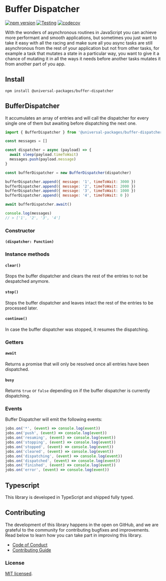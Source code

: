 # Buffer Dispatcher

[![npm version](https://badge.fury.io/js/@universal-packages%2Fbuffer-dispatcher.svg)](https://www.npmjs.com/package/@universal-packages/buffer-dispatcher)
[![Testing](https://github.com/universal-packages/universal-buffer-dispatcher/actions/workflows/testing.yml/badge.svg)](https://github.com/universal-packages/universal-buffer-dispatcher/actions/workflows/testing.yml)
[![codecov](https://codecov.io/gh/universal-packages/universal-buffer-dispatcher/branch/main/graph/badge.svg?token=CXPJSN8IGL)](https://codecov.io/gh/universal-packages/universal-buffer-dispatcher)

With the wonders of asynchronous routines in JavaScript you can achieve more performant and smooth applications, but sometimes you just want to take it easy with all the racing and make sure all you async tasks are still asynchronous from the rest of your application but not from other tasks, for example a task that mutates a state in a particular way, you want to give it a chance of mutating it in all the ways it needs before another tasks mutates it from another part of you app.

## Install

```shell
npm install @universal-packages/buffer-dispatcher
```

## BufferDispatcher

It accumulates an array of entries and will call the dispatcher for every single one of them but awaiting before dispatching the next one.

```js
import { BufferDispatcher } from '@universal-packages/buffer-dispatcher'

const messages = []

const dispatcher = async (payload) => {
  await sleep(payload.timeToWait)
  messages.push(payload.message)
}

const bufferDispatcher = new BufferDispatcher(dispatcher)

bufferDispatcher.append({ message: '1', timeToWait: 3000 })
bufferDispatcher.append({ message: '2', timeToWait: 2000 })
bufferDispatcher.append({ message: '3', timeToWait: 1000 })
bufferDispatcher.append({ message: '4', timeToWait: 0 })

await bufferDispatcher.await()

console.log(messages)
// > ['1', '2', '3', '4']
```

### Constructor

#### **`(dispatcher: Function)`**

### Instance methods

#### **`clear()`**

Stops the buffer dispatcher and clears the rest of the entries to not be despatched anymore.

#### **`stop()`**

Stops the buffer dispatcher and leaves intact the rest of the entries to be processed later.

#### **`continue()`**

In case the buffer dispatcher was stopped, it resumes the dispatching.

### Getters

#### **`await`**

Returns a promise that will only be resolved once all entries have been dispatched.

#### **`busy`**

Returns `true` or `false` depending on if the buffer dispatcher is currently dispatching.

### Events

Buffer Dispatcher will emit the following events:

```js
jobs.on('*', (event) => console.log(event))
jobs.on('push', (event) => console.log(event))
jobs.on('resuming', (event) => console.log(event))
jobs.on('stopping', (event) => console.log(event))
jobs.on('stopped', (event) => console.log(event))
jobs.on('cleared', (event) => console.log(event))
jobs.on('dispatching', (event) => console.log(event))
jobs.on('dispatched', (event) => console.log(event))
jobs.on('finished', (event) => console.log(event))
jobs.on('error', (event) => console.log(event))
```

## Typescript

This library is developed in TypeScript and shipped fully typed.

## Contributing

The development of this library happens in the open on GitHub, and we are grateful to the community for contributing bugfixes and improvements. Read below to learn how you can take part in improving this library.

- [Code of Conduct](./CODE_OF_CONDUCT.md)
- [Contributing Guide](./CONTRIBUTING.md)

### License

[MIT licensed](./LICENSE).
